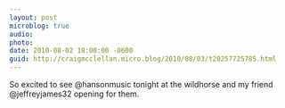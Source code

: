 ```yaml
---
layout: post
microblog: true
audio: 
photo: 
date: 2010-08-02 18:00:00 -0600
guid: http://craigmcclellan.micro.blog/2010/08/03/t20257725785.html
---
```

So excited to see @hansonmusic tonight at the wildhorse and my friend @jeffreyjames32 opening for them.

